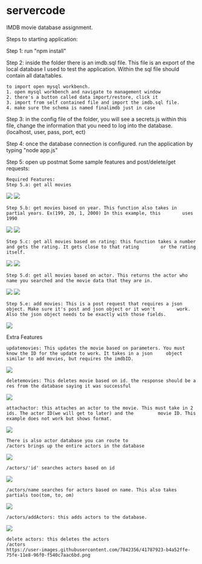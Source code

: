 # servercode

IMDB movie database assignment.

Steps to starting application:

Step 1: run "npm install"

Step 2: inside the folder there is an imdb.sql file. This file is an export of the local database I used to test the application. Within the sql file should contain all data/tables.

    to import open mysql workbench.
    1. open mysql workbench and navigate to management window
    2. there's a button called data import/restore, click it
    3. import from self contained file and import the imdb.sql file.
    4. make sure the schema is named finalimdb just in case
    
Step 3: in the config file of the folder, you will see a secrets.js within this file, change the information that you need to log into the database. (localhost, user, pass, port, ect)

Step 4: once the database connection is configured. run the application by typing "node app.js"

Step 5: open up postmat
        Some sample features and post/delete/get requests:

    Required Features:
    Step 5.a: get all movies
   ![](https://user-images.githubusercontent.com/7842356/41787870-9a10d120-75fe-11e8-920b-eacd55a8d1b9.png)
   ![](https://user-images.githubusercontent.com/7842356/41787904-b2eb6aac-75fe-11e8-810b-b9e47a7ff312.png)
    
    
    Step 5.b: get movies based on year. This function also takes in partial years. Ex(199, 20, 1, 2000) In this example, this        uses 1990
   ![](https://user-images.githubusercontent.com/7842356/41787905-b30628c4-75fe-11e8-9296-f8796d39e186.png)
   ![](https://user-images.githubusercontent.com/7842356/41787906-b31e8130-75fe-11e8-8ef8-cbbe8a2b9837.png)
    
    Step 5.c: get all movies based on rating: this function takes a number and gets the rating. It gets close to that rating        or the rating itself.
   ![](https://user-images.githubusercontent.com/7842356/41787907-b335eabe-75fe-11e8-886d-94989d2f4c8f.png)
   ![](https://user-images.githubusercontent.com/7842356/41787908-b34db9c8-75fe-11e8-8def-7e360505a706.png)
    
    Step 5.d: get all movies based on actor. This returns the actor who name you searched and the movie data that they are in.
   ![](https://user-images.githubusercontent.com/7842356/41787909-b365443a-75fe-11e8-86cb-6f96d4ef861d.png)
   ![](https://user-images.githubusercontent.com/7842356/41787910-b3831f8c-75fe-11e8-8f39-3254b0a5275d.png)
    
    
    Step 5.e: add movies: This is a post request that requires a json object. Make sure it's post and json object or it won't        work. Also the json object needs to be exactly with those fields.
   ![](https://user-images.githubusercontent.com/7842356/41787911-b39b4c24-75fe-11e8-9d3c-9b943c0a927b.png)


   Extra Features
    
    updatemovies: This updates the movie based on parameters. You must know the ID for the update to work. It takes in a json     object similar to add movies, but requires the imdbID.
   ![](https://user-images.githubusercontent.com/7842356/41787912-b3b4958a-75fe-11e8-9546-50cf109b6154.png)
    
    deletemovies: This deletes movie based on id. the response should be a res from the database saying it was successful
   ![](https://user-images.githubusercontent.com/7842356/41787913-b3cc81e0-75fe-11e8-9df6-e727d73ea7ed.png)
   
    attachactor: this attaches an actor to the movie. This must take in 2 ids. The actor ID(we will get to later) and the         movie ID. This example does not work but shows format. 
   ![](https://user-images.githubusercontent.com/7842356/41787914-b3e600b6-75fe-11e8-8959-7def981095ab.png)

    There is also actor database you can route to   
    /actors brings up the entire actors in the database
   ![](https://user-images.githubusercontent.com/7842356/41787916-b406d8b8-75fe-11e8-9070-d35e40083ceb.png)

    /actors/'id' searches actors based on id
   ![](https://user-images.githubusercontent.com/7842356/41787917-b41da0e8-75fe-11e8-95b3-451f5b9cfb3f.png)
   
    /actors/name searches for actors based on name. This also takes partials too(tom, to, om)
   ![](https://user-images.githubusercontent.com/7842356/41787918-b4366236-75fe-11e8-95c0-b5fa57d4b2ef.png)
   
    /actors/addActors: this adds actors to the database.
   ![](https://user-images.githubusercontent.com/7842356/41787921-b46bff54-75fe-11e8-8c38-151de0fa9073.png)

    delete actors: this deletes the actors
    /actors
    https://user-images.githubusercontent.com/7842356/41787923-b4a52ffe-75fe-11e8-96f0-f540c7aac6bd.png


